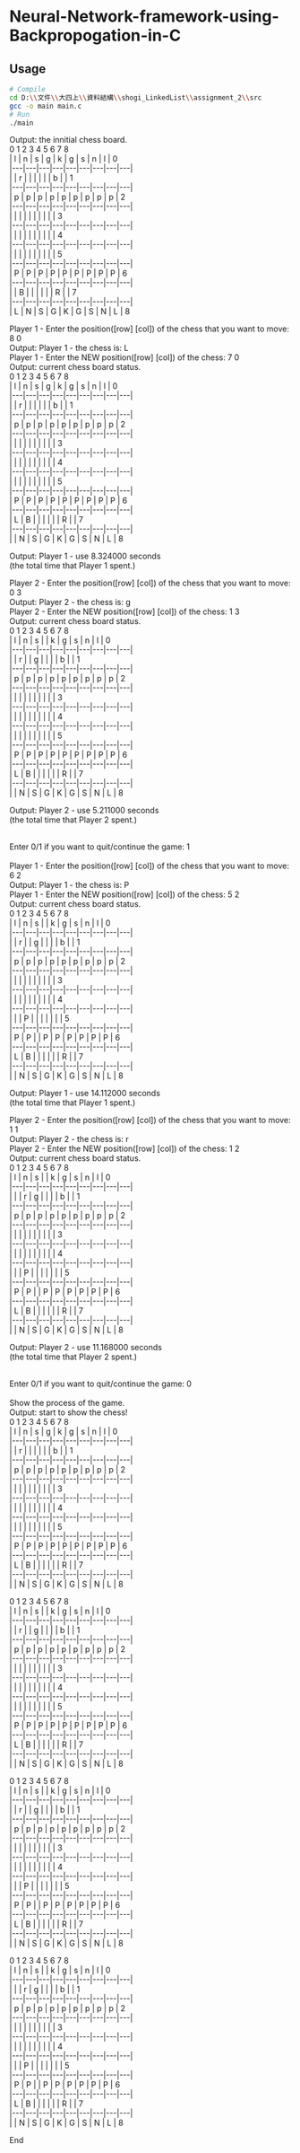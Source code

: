 # Neural-Network-framework-using-Backpropogation-in-C

## Usage
```sh
# Compile
cd D:\\文件\\大四上\\資料結構\\shogi_LinkedList\\assignment_2\\src
gcc -o main main.c 
# Run
./main
```
Output: the innitial chess board.       <br />
 0   1   2   3   4   5   6   7   8      <br />
| l | n | s | g | k | g | s | n | l | 0 <br />
|---|---|---|---|---|---|---|---|---|   <br />
|   | r |   |   |   |   |   | b |   | 1 <br />
|---|---|---|---|---|---|---|---|---|   <br />
| p | p | p | p | p | p | p | p | p | 2 <br />
|---|---|---|---|---|---|---|---|---|   <br />
|   |   |   |   |   |   |   |   |   | 3 <br />
|---|---|---|---|---|---|---|---|---|   <br />
|   |   |   |   |   |   |   |   |   | 4 <br />
|---|---|---|---|---|---|---|---|---|   <br />
|   |   |   |   |   |   |   |   |   | 5 <br />
|---|---|---|---|---|---|---|---|---|   <br />
| P | P | P | P | P | P | P | P | P | 6 <br />
|---|---|---|---|---|---|---|---|---|   <br />
|   | B |   |   |   |   |   | R |   | 7 <br />
|---|---|---|---|---|---|---|---|---|   <br />
| L | N | S | G | K | G | S | N | L | 8 <br />

Player 1 - Enter the position([row] [col]) of the chess that you want to move: 8 0 <br />
Output: Player 1 - the chess is: L <br />
Player 1 - Enter the NEW position([row] [col]) of the chess: 7 0 <br />
Output: current chess board status. <br />
 0   1   2   3   4   5   6   7   8      <br />
| l | n | s | g | k | g | s | n | l | 0 <br />
|---|---|---|---|---|---|---|---|---|   <br />
|   | r |   |   |   |   |   | b |   | 1 <br />
|---|---|---|---|---|---|---|---|---|   <br />
| p | p | p | p | p | p | p | p | p | 2 <br />
|---|---|---|---|---|---|---|---|---|   <br />
|   |   |   |   |   |   |   |   |   | 3 <br />
|---|---|---|---|---|---|---|---|---|   <br />
|   |   |   |   |   |   |   |   |   | 4 <br />
|---|---|---|---|---|---|---|---|---|   <br />
|   |   |   |   |   |   |   |   |   | 5 <br />
|---|---|---|---|---|---|---|---|---|   <br />
| P | P | P | P | P | P | P | P | P | 6 <br />
|---|---|---|---|---|---|---|---|---|   <br />
| L | B |   |   |   |   |   | R |   | 7 <br />
|---|---|---|---|---|---|---|---|---|   <br />
|   | N | S | G | K | G | S | N | L | 8 <br />

Output: Player 1 - use 8.324000 seconds <br />
(the total time that Player 1 spent.) <br />

Player 2 - Enter the position([row] [col]) of the chess that you want to move: 0 3 <br />
Output: Player 2 - the chess is: g <br />
Player 2 - Enter the NEW position([row] [col]) of the chess: 1 3 <br />
Output: current chess board status. <br />
 0   1   2   3   4   5   6   7   8      <br />
| l | n | s |   | k | g | s | n | l | 0 <br />
|---|---|---|---|---|---|---|---|---|   <br />
|   | r |   | g |   |   |   | b |   | 1 <br />
|---|---|---|---|---|---|---|---|---|   <br />
| p | p | p | p | p | p | p | p | p | 2 <br />
|---|---|---|---|---|---|---|---|---|   <br />
|   |   |   |   |   |   |   |   |   | 3 <br />
|---|---|---|---|---|---|---|---|---|   <br />
|   |   |   |   |   |   |   |   |   | 4 <br />
|---|---|---|---|---|---|---|---|---|   <br />
|   |   |   |   |   |   |   |   |   | 5 <br />
|---|---|---|---|---|---|---|---|---|   <br />
| P | P | P | P | P | P | P | P | P | 6 <br />
|---|---|---|---|---|---|---|---|---|   <br />
| L | B |   |   |   |   |   | R |   | 7 <br />
|---|---|---|---|---|---|---|---|---|   <br />
|   | N | S | G | K | G | S | N | L | 8 <br />

Output: Player 2 - use 5.211000 seconds <br />
(the total time that Player 2 spent.) <br />

<br />
Enter 0/1 if you want to quit/continue the game:  1 <br />

<br />
Player 1 - Enter the position([row] [col]) of the chess that you want to move: 6 2 <br />
Output: Player 1 - the chess is: P <br />
Player 1 - Enter the NEW position([row] [col]) of the chess: 5 2 <br />
Output: current chess board status. <br />
 0   1   2   3   4   5   6   7   8      <br />
| l | n | s |   | k | g | s | n | l | 0 <br />
|---|---|---|---|---|---|---|---|---|   <br />
|   | r |   | g |   |   |   | b |   | 1 <br />
|---|---|---|---|---|---|---|---|---|   <br />
| p | p | p | p | p | p | p | p | p | 2 <br />
|---|---|---|---|---|---|---|---|---|   <br />
|   |   |   |   |   |   |   |   |   | 3 <br />
|---|---|---|---|---|---|---|---|---|   <br />
|   |   |   |   |   |   |   |   |   | 4 <br />
|---|---|---|---|---|---|---|---|---|   <br />
|   |   | P |   |   |   |   |   |   | 5 <br />
|---|---|---|---|---|---|---|---|---|   <br />
| P | P |   | P | P | P | P | P | P | 6 <br />
|---|---|---|---|---|---|---|---|---|   <br />
| L | B |   |   |   |   |   | R |   | 7 <br />
|---|---|---|---|---|---|---|---|---|   <br />
|   | N | S | G | K | G | S | N | L | 8 <br />

Output: Player 1 - use 14.112000 seconds <br />
(the total time that Player 1 spent.) <br />

Player 2 - Enter the position([row] [col]) of the chess that you want to move: 1 1 <br />
Output: Player 2 - the chess is: r <br />
Player 2 - Enter the NEW position([row] [col]) of the chess: 1 2 <br />
Output: current chess board status. <br />
 0   1   2   3   4   5   6   7   8      <br />
| l | n | s |   | k | g | s | n | l | 0 <br />
|---|---|---|---|---|---|---|---|---|   <br />
|   |   | r | g |   |   |   | b |   | 1 <br />
|---|---|---|---|---|---|---|---|---|   <br />
| p | p | p | p | p | p | p | p | p | 2 <br />
|---|---|---|---|---|---|---|---|---|   <br />
|   |   |   |   |   |   |   |   |   | 3 <br />
|---|---|---|---|---|---|---|---|---|   <br />
|   |   |   |   |   |   |   |   |   | 4 <br />
|---|---|---|---|---|---|---|---|---|   <br />
|   |   | P |   |   |   |   |   |   | 5 <br />
|---|---|---|---|---|---|---|---|---|   <br />
| P | P |   | P | P | P | P | P | P | 6 <br />
|---|---|---|---|---|---|---|---|---|   <br />
| L | B |   |   |   |   |   | R |   | 7 <br />
|---|---|---|---|---|---|---|---|---|   <br />
|   | N | S | G | K | G | S | N | L | 8 <br />

Output: Player 2 - use 11.168000 seconds <br />
(the total time that Player 2 spent.) <br />

<br />
Enter 0/1 if you want to quit/continue the game:  0 <br />

<br />
Show the process of the game. <br />
Output: start to show the chess! <br />
 0   1   2   3   4   5   6   7   8      <br />
| l | n | s | g | k | g | s | n | l | 0 <br />
|---|---|---|---|---|---|---|---|---|   <br />
|   | r |   |   |   |   |   | b |   | 1 <br />
|---|---|---|---|---|---|---|---|---|   <br />
| p | p | p | p | p | p | p | p | p | 2 <br />
|---|---|---|---|---|---|---|---|---|   <br />
|   |   |   |   |   |   |   |   |   | 3 <br />
|---|---|---|---|---|---|---|---|---|   <br />
|   |   |   |   |   |   |   |   |   | 4 <br />
|---|---|---|---|---|---|---|---|---|   <br />
|   |   |   |   |   |   |   |   |   | 5 <br />
|---|---|---|---|---|---|---|---|---|   <br />
| P | P | P | P | P | P | P | P | P | 6 <br />
|---|---|---|---|---|---|---|---|---|   <br />
| L | B |   |   |   |   |   | R |   | 7 <br />
|---|---|---|---|---|---|---|---|---|   <br />
|   | N | S | G | K | G | S | N | L | 8 <br />

 0   1   2   3   4   5   6   7   8      <br />
| l | n | s |   | k | g | s | n | l | 0 <br />
|---|---|---|---|---|---|---|---|---|   <br />
|   | r |   | g |   |   |   | b |   | 1 <br />
|---|---|---|---|---|---|---|---|---|   <br />
| p | p | p | p | p | p | p | p | p | 2 <br />
|---|---|---|---|---|---|---|---|---|   <br />
|   |   |   |   |   |   |   |   |   | 3 <br />
|---|---|---|---|---|---|---|---|---|   <br />
|   |   |   |   |   |   |   |   |   | 4 <br />
|---|---|---|---|---|---|---|---|---|   <br />
|   |   |   |   |   |   |   |   |   | 5 <br />
|---|---|---|---|---|---|---|---|---|   <br />
| P | P | P | P | P | P | P | P | P | 6 <br />
|---|---|---|---|---|---|---|---|---|   <br />
| L | B |   |   |   |   |   | R |   | 7 <br />
|---|---|---|---|---|---|---|---|---|   <br />
|   | N | S | G | K | G | S | N | L | 8 <br />

 0   1   2   3   4   5   6   7   8      <br />
| l | n | s |   | k | g | s | n | l | 0 <br />
|---|---|---|---|---|---|---|---|---|   <br />
|   | r |   | g |   |   |   | b |   | 1 <br />
|---|---|---|---|---|---|---|---|---|   <br />
| p | p | p | p | p | p | p | p | p | 2 <br />
|---|---|---|---|---|---|---|---|---|   <br />
|   |   |   |   |   |   |   |   |   | 3 <br />
|---|---|---|---|---|---|---|---|---|   <br />
|   |   |   |   |   |   |   |   |   | 4 <br />
|---|---|---|---|---|---|---|---|---|   <br />
|   |   | P |   |   |   |   |   |   | 5 <br />
|---|---|---|---|---|---|---|---|---|   <br />
| P | P |   | P | P | P | P | P | P | 6 <br />
|---|---|---|---|---|---|---|---|---|   <br />
| L | B |   |   |   |   |   | R |   | 7 <br />
|---|---|---|---|---|---|---|---|---|   <br />
|   | N | S | G | K | G | S | N | L | 8 <br />

 0   1   2   3   4   5   6   7   8      <br />
| l | n | s |   | k | g | s | n | l | 0 <br />
|---|---|---|---|---|---|---|---|---|   <br />
|   |   | r | g |   |   |   | b |   | 1 <br />
|---|---|---|---|---|---|---|---|---|   <br />
| p | p | p | p | p | p | p | p | p | 2 <br />
|---|---|---|---|---|---|---|---|---|   <br />
|   |   |   |   |   |   |   |   |   | 3 <br />
|---|---|---|---|---|---|---|---|---|   <br />
|   |   |   |   |   |   |   |   |   | 4 <br />
|---|---|---|---|---|---|---|---|---|   <br />
|   |   | P |   |   |   |   |   |   | 5 <br />
|---|---|---|---|---|---|---|---|---|   <br />
| P | P |   | P | P | P | P | P | P | 6 <br />
|---|---|---|---|---|---|---|---|---|   <br />
| L | B |   |   |   |   |   | R |   | 7 <br />
|---|---|---|---|---|---|---|---|---|   <br />
|   | N | S | G | K | G | S | N | L | 8 <br />

End <br />